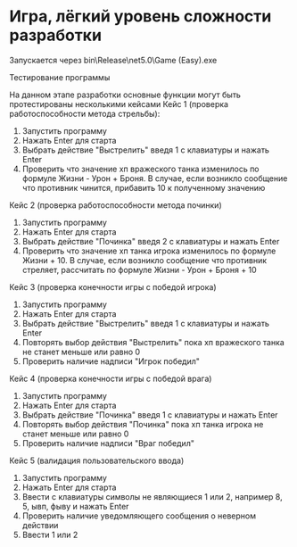 # Игра, лёгкий уровень сложности разработки
Запускается через bin\Release\net5.0\Game (Easy).exe

Тестирование программы

На данном этапе разработки основные функции могут быть протестированы несколькими кейсами
Кейс 1 (проверка работоспособности метода стрельбы):
  1. Запустить программу
  2. Нажать Enter для старта
  3. Выбрать действие "Выстрелить" введя 1 с клавиатуры и нажать Enter
  4. Проверить что значение хп вражеского танка изменилось по формуле Жизни - Урон + Броня. В случае, если возникло сообщение что противник чинится, прибавить 10 к полученному значению
  
 Кейс 2 (проверка работоспособности метода починки)
  1. Запустить программу
  2. Нажать Enter для старта
  3. Выбрать действие "Починка" введя 2 с клавиатуры и нажать Enter
  4. Проверить что значение хп танка игрока изменилось по формуле Жизни + 10. В случае, если возникло сообщение что противник стреляет, рассчитать по формуле Жизни - Урон + Броня + 10
 
 Кейс 3 (проверка конечности игры с победой игрока)
  1. Запустить программу
  2. Нажать Enter для старта
  3. Выбрать действие "Выстрелить" введя 1 с клавиатуры и нажать Enter
  4. Повторять выбор действия "Выстрелить" пока хп вражеского танка не станет меньше или равно 0
  5. Проверить наличие надписи "Игрок победил"
 
 Кейс 4 (проверка конечности игры с победой врага)
  1. Запустить программу
  2. Нажать Enter для старта
  3. Выбрать действие "Починка" введя 1 с клавиатуры и нажать Enter
  4. Повторять выбор действия "Починка" пока хп танка игрока не станет меньше или равно 0
  5. Проверить наличие надписи "Враг победил"
  
 Кейс 5 (валидация пользовательского ввода)
  1. Запустить программу
  2. Нажать Enter для старта
  3. Ввести с клавиатуры символы не являющиеся 1 или 2, например 8, 5, ывп, фыву и нажать Enter
  4. Проверить наличие уведомляющего сообщения о неверном действии
  5. Ввести 1 или 2
 
 
